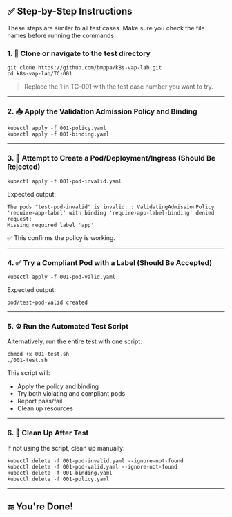 ## ✅ **Step-by-Step Instructions**

These steps are similar to all test cases. Make sure you check the file names before running the commands.

### 1. 📁 Clone or navigate to the test directory

```
git clone https://github.com/bmppa/k8s-vap-lab.git
cd k8s-vap-lab/TC-001
```

> Replace the 1 in TC-001 with the test case number you want to try.

---

### 2. 📥 Apply the Validation Admission Policy and Binding

```
kubectl apply -f 001-policy.yaml
kubectl apply -f 001-binding.yaml
```

---

### 3. 🚫 Attempt to Create a Pod/Deployment/Ingress (Should Be Rejected)

```
kubectl apply -f 001-pod-invalid.yaml
```

Expected output:

```
The pods "test-pod-invalid" is invalid: : ValidatingAdmissionPolicy 'require-app-label' with binding 'require-app-label-binding' denied request: 
Missing required label 'app'
```

✅ This confirms the policy is working.

---

### 4. ✅ Try a Compliant Pod with a Label (Should Be Accepted)

```
kubectl apply -f 001-pod-valid.yaml
```

Expected output:

```
pod/test-pod-valid created
```

---

### 5. ⚙️ Run the Automated Test Script

Alternatively, run the entire test with one script:

```
chmod +x 001-test.sh
./001-test.sh
```

This script will:

* Apply the policy and binding
* Try both violating and compliant pods
* Report pass/fail
* Clean up resources

---

### 6. 🧹 Clean Up After Test

If not using the script, clean up manually:

```
kubectl delete -f 001-pod-invalid.yaml --ignore-not-found
kubectl delete -f 001-pod-valid.yaml --ignore-not-found
kubectl delete -f 001-binding.yaml
kubectl delete -f 001-policy.yaml
```

---

## 🔚 You're Done!
